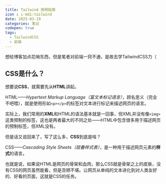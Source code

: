```yaml
---
title: Tailwind 简明指南
icon : i-mdi:tailwind
date: 2025-03-19
categories: 笔记
codepen: true
tags:
  - TailwindCSS
  - 前端
---
```


想给博客加点花哨东西，但是笔者对前端一窍不通，是故去学TailwindCSS力（

<!-- more -->

## CSS是什么？

想要说**CSS**，就需要先从**HTML**讲起。

HTML——*Hypertext Markup Language（富文本标记语言）*，顾名思义（完全不吧喂），就是使用形如`<p></p>`的标签对文本进行标记来描述网页的语言。

实际上，我们常用的**XML**和HTML的语法基本就是一回事，但XML并没有像`<img>`这类预制的标签，这也是两者最大的不同之处——HTML中包含很多用于描述网页的预制标签，但XML没有。

但是话又说回来了，写了这么多，**CSS**到底是啥？

CSS——*Cascading Style Sheets（层叠样式表）*，是一种用于描述网页元素的**样式**的语言。

也就是说，如果说HTML是网页的骨架和血肉，那么CSS就是骨架之上的皮肤，没有CSS的网页虽然能看，但是丑陋不堪。让网页从单纯的文本进化到对人类友好的、好看的页面，这就是CSS的任务。

<CodePen class="h-400px" name="HelloHTML" id="wBvXzwO" user="xiao-dreamr"/>
